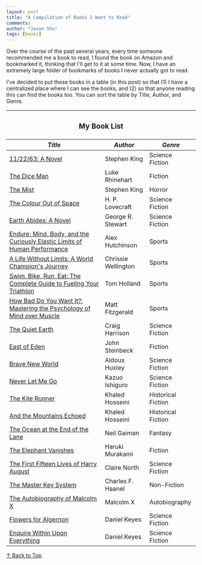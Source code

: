 ```yaml
---
layout: post
title: "A Compilation of Books I Want to Read"
comments: 
author: "Jason Shu"
tags: [books]
---
```


Over the course of the past several years, every time someone recommended me a book to read, I found the book on Amazon and bookmarked it, thinking that I'll get to it at some time. Now, I have an extremely large folder of bookmarks of books I never actually got to read.

I've decided to put these books in a table (in this post) so that (1) I have a centralized place where I can see the books, and (2) so that anyone reading this can find the books too. You can sort the table by Title, Author, and Genre.

<table class="the-list">
  <thead>
    <tr>
      <th colspan="3" style= "text-align: center"><h3>My Book List</h3></th>
    </tr>
    <tr>
      <th onclick="sortTable(0)"><i class="sortable">Title</i><i class="sort-by"></i></th>
      <th onclick="sortTable(1)"><i class="sortable">Author</i><i class="sort-by"></i></th>
      <th onclick="sortTable(2)"><i class="sortable">Genre</i><i class="sort-by"></i></th>
    </tr>
  </thead>

  <tbody id="myTableBody">
    <tr>
      <td><a href="https://www.amazon.com/11-22-63-Stephen-King/dp/1501120603" target="_blank">11/22/63: A Novel</a></td>
      <td>Stephen King</td>
      <td>Science Fiction</td>
    </tr>
    <tr>
      <td><a href ="https://www.amazon.com/Dice-Man-Luke-Rhinehart/dp/0879518642" target="_blank">The Dice Man</a></td>
      <td>Luke Rhinehart</td>
      <td>Fiction</td>
    </tr>
    <tr>
      <td><a href ="https://www.amazon.com/Mist-Stephen-King/dp/1982103523" target="_blank">The Mist</a></td>
      <td>Stephen King</td>
      <td>Horror</td>
    </tr>
    <tr>
      <td><a href ="https://www.amazon.com/Colour-Out-Space-H-Lovecraft/dp/1447418336" target="_blank">The Colour Out of Space</a></td>
      <td>H. P. Lovecraft</td>
      <td>Science Fiction</td>
    </tr>
    <tr>
      <td><a href ="https://www.amazon.com/Earth-Abides-George-R-Stewart/dp/0345487133" target="_blank">Earth Abides: A Novel</a></td>
      <td>George R. Stewart</td>
      <td>Science Fiction</td>
    </tr>
    <tr>
      <td><a href ="https://www.amazon.com/Endure-Curiously-Elastic-Limits-Performance/dp/0062499866" target="_blank">Endure: Mind, Body, and the Curiously Elastic Limits of Human Performance</a></td>
      <td>Alex Hutchinson</td>
      <td>Sports</td>
    </tr>
    <tr>
      <td><a href ="https://www.amazon.com/Life-Without-Limits-Champions-Journey/dp/1455505587" target="_blank">A Life Without Limits: A World Champion's Journey</a></td>
      <td>Chrissie Wellington</td>
      <td>Sports</td>
    </tr>
    <tr>
      <td><a href ="https://www.amazon.com/Swim-Bike-Run-Eat-Triathlon/dp/159233606X" target="_blank">Swim, Bike, Run, Eat: The Complete Guide to Fueling Your Triathlon</a></td>
      <td>Tom Holland</td>
      <td>Sports</td>
    </tr>
    <tr>
      <td><a href ="https://www.amazon.com/How-Bad-You-Want-Psychology/dp/1937715418">How Bad Do You Want It?: Mastering the Psychology of Mind over Muscle</a></td>
      <td>Matt Fitzgerald</td>
      <td>Sports</td>
    </tr>
    <tr>
      <td><a href ="https://www.amazon.com/Quiet-Earth-Text-Classics/dp/1922147052" target="_blank">The Quiet Earth</a></td>
      <td>Craig Harrison</td>
      <td>Science Fiction</td>
    </tr>
    <tr>
      <td><a href ="https://www.amazon.com/East-Eden-John-Steinbeck/dp/B0093LE9A4" target="_blank">East of Eden</a></td>
      <td>John Steinbeck</td>
      <td>Fiction</td>
    </tr>
    <tr>
      <td><a href ="https://www.amazon.com/Brave-New-World-Aldous-Huxley/dp/0060850523" target="_blank">Brave New World</a></td>
      <td>Aldous Huxley</td>
      <td>Science Fiction</td>
    </tr>
    <tr>
      <td><a href ="https://www.amazon.com/Never-Let-Me-Kazuo-Ishiguro/dp/1400078776" target="_blank">Never Let Me Go</a></td>
      <td>Kazuo Ishiguro</td>
      <td>Science Fiction</td>
    </tr>
    <tr>
      <td><a href ="https://www.amazon.com/Kite-Runner-Khaled-Hosseini/dp/159463193X" target="_blank">The Kite Runner</a></td>
      <td>Khaled Hosseini</td>
      <td>Historical Fiction</td>
    </tr>
    <tr>
      <td><a href ="https://www.amazon.com/Mountains-Echoed-Khaled-Hosseini/dp/1594632383" target="_blank">And the Mountains Echoed</a></td>
      <td>Khaled Hosseini</td>
      <td>Historical Fiction</td>
    </tr>
    <tr>
      <td><a href ="https://www.amazon.com/Ocean-End-Lane-Novel/dp/0062459368" target="_blank">The Ocean at the End of the Lane</a></td>
      <td>Neil Gaiman</td>
      <td>Fantasy</td>
    </tr>
    <tr>
      <td><a href ="https://www.amazon.com/Elephant-Vanishes-Stories-Haruki-Murakami/dp/0679750533" target="_blank">The Elephant Vanishes</a></td>
      <td>Haruki Murakami</td>
      <td>Fiction</td>
    </tr>
    <tr>
      <td><a href ="https://www.amazon.com/First-Fifteen-Lives-Harry-August/dp/0316399620" target="_blank">The First Fifteen Lives of Harry August</a></td>
      <td>Claire North</td>
      <td>Science Fiction</td>
    </tr>
    <tr>
      <td><a href ="https://www.amazon.com/Master-Key-System-Charles-Haanel/dp/1604502754" target="_blank">The Master Key System</a></td>
      <td>Charles F. Haanel</td>
      <td>Non-Fiction</td>
    </tr>
    <tr>
      <td><a href ="https://www.amazon.com/Autobiography-Malcolm-Told-Alex-Haley/dp/0345350685" target="_blank">The Autobiography of Malcolm X</a></td>
      <td>Malcolm X</td>
      <td>Autobiography</td>
    </tr>
    <tr>
      <td><a href ="https://www.amazon.com/Flowers-Algernon-Daniel-Keyes/dp/015603008X" target="_blank">Flowers for Algernon</a></td>
      <td>Daniel Keyes</td>
      <td>Science Fiction</td>
    </tr>
    <tr>
      <td><a href ="https://www.amazon.com/Enquire-Within-upon-Everything-1890/dp/187359030X" target="_blank">Enquire Within Upon Everything</a></td>
      <td>Daniel Keyes</td>
      <td>Science Fiction</td>
    </tr>

  </tbody>
</table>

[&uarr; Back to Top](#)

<script>
  function sortTable(n) {
    var table, rows, switching, i, x, y, shouldSwitch, dir, switchcount = 0;
    table = document.getElementById("myTableBody");
    switching = true;
    dir = "asc";
    while (switching) {
      switching = false;
      rows = table.rows;
      for (i = 0; i < (rows.length - 1); i++) {
        shouldSwitch = false;
        x = rows[i].getElementsByTagName("td")[n];
        y = rows[i + 1].getElementsByTagName("td")[n];
        if (dir == "asc") {
          if (x.innerHTML.toLowerCase() > y.innerHTML.toLowerCase()) {
            shouldSwitch = true;
            break;
          }
        } else if (dir == "desc") {
            if (x.innerHTML.toLowerCase() < y.innerHTML.toLowerCase()) {
            shouldSwitch = true;
            break;
          }
        }
      }
      if (shouldSwitch) {
        rows[i].parentNode.insertBefore(rows[i + 1], rows[i]);
        switching = true;
        switchcount++;
      } else {
        if (switchcount == 0 && dir == "asc") {
          dir = "desc";
          switching = true;
        }
      }
    }
  }
  window.onload = sortTable(0);

  function searchGoogle(str) {
    window.open("http://google.com/search?q=" + str,"_blank");

  }
</script>
